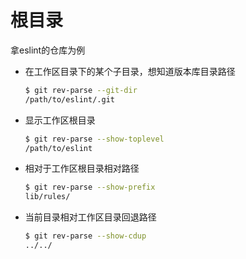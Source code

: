 # 根目录

拿eslint的仓库为例

- 在工作区目录下的某个子目录，想知道版本库目录路径

  ```bash
  $ git rev-parse --git-dir
  /path/to/eslint/.git
  ```

  

- 显示工作区根目录

  ```bash
  $ git rev-parse --show-toplevel
  /path/to/eslint
  ```

  

- 相对于工作区根目录相对路径

  ```bash
  $ git rev-parse --show-prefix
  lib/rules/
  ```

  

- 当前目录相对工作区目录回退路径

  ```bash
  $ git rev-parse --show-cdup
  ../../
  ```

  

